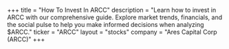 +++
title = "How To Invest In ARCC"
description = "Learn how to invest in ARCC with our comprehensive guide. Explore market trends, financials, and the social pulse to help you make informed decisions when analyzing $ARCC."
ticker = "ARCC"
layout = "stocks"
company = "Ares Capital Corp (ARCC)"
+++

